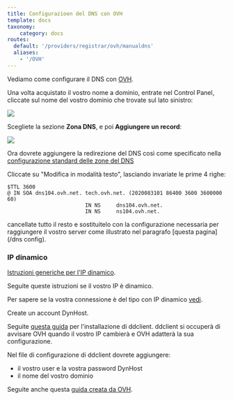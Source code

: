 ```yaml
---
title: Configurazioen del DNS con OVH
template: docs
taxonomy:
    category: docs
routes:
  default: '/providers/registrar/ovh/manualdns'
  aliases:
    - '/OVH'
---
```


Vediamo come configurare il DNS con [OVH](http://www.ovh.com).

Una volta acquistato il vostro nome a dominio, entrate nel Control Panel, cliccate sul nome del vostro dominio che trovate sul lato sinistro:

![](image://ovh_control_panel.png?resize=800)

Scegliete la sezione **Zona DNS**, e poi **Aggiungere un record**:

![](image://ovh_dns_zone.png?resize=800)

Ora dovrete aggiungere la redirezione del DNS così come specificato nella [configurazione standard delle zone del DNS](/dns_config)

Cliccate su "Modifica in modalità testo", lasciando invariate le prime 4 righe:

```text
$TTL 3600
@ IN SOA dns104.ovh.net. tech.ovh.net. (2020083101 86400 3600 3600000 60)
                         IN NS     dns104.ovh.net.
                         IN NS     ns104.ovh.net.
```

cancellate tutto il resto e sostituitelo con la configurazione necessaria per raggiungere il vostro server come illustrato nel paragrafo [questa pagina](/dns config).

### IP dinamico

[Istruzioni generiche per l'IP dinamico](/dns_dynamicip).

Seguite queste istruzioni se il vostro IP è dinamico.

Per sapere se la vostra connessione è del tipo con IP dinamico [vedi](/isp).

Create un account DynHost.

Seguite [questa guida](http://blog.developpez.com/brutus/p6316/ubuntu/configurer_dynhost_ovh_avec_ddclient) per l'installazione di ddclient.
ddclient si occuperà di avvisare OVH quando il vostro IP cambierà e OVH adatterà la sua configurazione.

Nel file di configurazione di ddclient dovrete aggiungere:

* il vostro user e la vostra password DynHost
* il nome del vostro dominio

Seguite anche questa [guida creata da OVH](https://docs.ovh.com/fr/fr/web/domains/utilisation-dynhost/).
